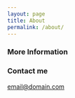```yaml
---
layout: page
title: About
permalink: /about/
---
```



### More Information



### Contact me

[email@domain.com](mailto:moatazalghamdi@gmail.com)

